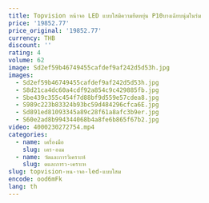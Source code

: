 ```yaml
---
title: Topvision หน้าจอ LED แบบใสมีความยืดหยุ่น P10บางเฉียบนุ่มในร่ม
price: '19852.77'
price_original: '19852.77'
currency: THB
discount: ''
rating: 4
volume: 62
image: Sd2ef59b46749455cafdef9af242d5d53h.jpg
images:
  - Sd2ef59b46749455cafdef9af242d5d53h.jpg
  - S8d21ca4dc60a4cdf92a854c9c429885fb.jpg
  - Sbe439c355c454f7d88bf9d559e57cdea8.jpg
  - S989c223b83324b93bc59d484296cfca6E.jpg
  - Sd891ed81093345a89c28f61a8afc3b9er.jpg
  - S60e2ad8b994344068b4a8fe6b865f67b2.jpg
video: 4000230272754.mp4
categories:
  - name: เครื่องมือ
    slug: เคร-องม
  - name: วัดและการวิเคราะห์
    slug: ดและการว-เคราะห
slug: topvision-หน-าจอ-led-แบบใสม
encode: ood6mFk
lang: th
---
```

  